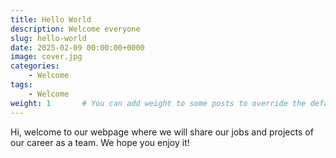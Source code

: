 ```yaml
---
title: Hello World
description: Welcome everyone
slug: hello-world
date: 2025-02-09 00:00:00+0000
image: cover.jpg
categories:
    - Welcome
tags:
    - Welcome
weight: 1       # You can add weight to some posts to override the default sorting (date descending)
---
```


Hi, welcome to our webpage where we will share our jobs and projects of our career as a team. We hope you enjoy it!